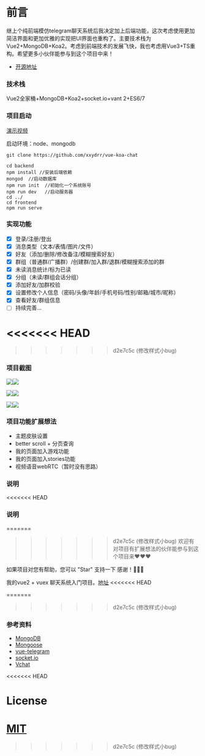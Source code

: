 # 前言


继上个纯前端模仿telegram聊天系统后我决定加上后端功能，这次考虑使用更加简洁界面和更加优雅的实现把UI界面也重构了。主要技术栈为Vue2+MongoDB+Koa2。考虑到前端技术的发展飞快，我也考虑用Vue3+TS重构。希望更多小伙伴能参与到这个项目中来！

- [开源地址](https://github.com/xxydrr/vue-koa-chat)

### 技术栈

Vue2全家桶+MongoDB+Koa2+socket.io+vant 2+ES6/7

### 项目启动

[演示视频](https://www.bilibili.com/video/BV1bp4y147S5/)

启动环境：node、mongodb

```
git clone https://github.com/xxydrr/vue-koa-chat 

cd backend
npm install //安装后端依赖
mongod  //启动数据库
npm run init  //初始化一个系统账号
npm run dev   //启动服务器
cd ../
cd frontend   
npm run serve 
```

### 

### 实现功能

- [x] 登录/注册/登出
- [x] 消息类型（文本/表情/图片/文件）
- [x] 好友（添加/删除/修改备注/模糊搜索好友）
- [x] 群组（普通群/广播群）/创建群/加入群/退群/模糊搜索添加的群
- [x] 未读消息统计/标为已读
- [x] 分组（未读/群组会话分组）
- [x] 添加好友/加群校验
- [x] 设置修改个人信息（密码/头像/年龄/手机号码/性别/邮箱/城市/昵称）
- [x] 查看好友/群组信息
- [ ] 持续完善...

<<<<<<< HEAD
=======

>>>>>>> d2e7c5c (修改样式小bug)

### 项目截图

![](https://cdn.jsdelivr.net/gh/xxydrr/my_pic/img/20210505134601.png)![](https://cdn.jsdelivr.net/gh/xxydrr/my_pic/img/20210505134615.png)



![](https://cdn.jsdelivr.net/gh/xxydrr/my_pic/img/20210505134603.png)![](https://cdn.jsdelivr.net/gh/xxydrr/my_pic/img/20210505134602.png)

![](https://cdn.jsdelivr.net/gh/xxydrr/my_pic/img/20210505134617.png)![](https://cdn.jsdelivr.net/gh/xxydrr/my_pic/img/20210505134604.png)

### 项目功能扩展想法

-  主题皮肤设置
- better scroll + 分页查询
- 我的页面加入游戏功能
- 我的页面加入stories功能
- 视频语音webRTC（暂时没有思路）
### 说明

<<<<<<< HEAD
### 说明

=======
>>>>>>> d2e7c5c (修改样式小bug)
欢迎有对项目有扩展想法的伙伴能参与到这个项目来❤️❤️❤️

如果项目对您有帮助，您可以 "Star" 支持一下 感谢！🌹🌹🌹

我的vue2 + vuex 聊天系统入门项目。[地址](https://github.com/xxydrr/vue-telegram)
<<<<<<< HEAD

=======
>>>>>>> d2e7c5c (修改样式小bug)
### 参考资料

-  [MongoDB](https://docs.mongodb.com/manual/reference/)
- [Mongoose](https://mongoosejs.com/docs/guide.html)
- [vue-telegram](https://github.com/xxydrr/vue-telegram)
- [socket.io](https://www.w3cschool.cn/socket/socket-buvk2eib.html)
- [Vchat](https://github.com/wuyawei/Vchat)

<<<<<<< HEAD
# License

[MIT](https://github.com/xxydrr/vue-koa-vue/blob/main/LICENSE)
=======
>>>>>>> d2e7c5c (修改样式小bug)
